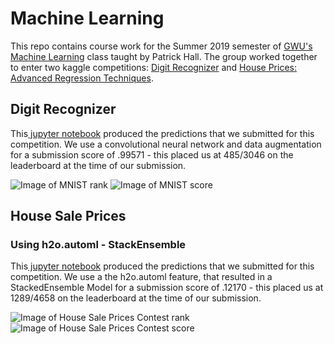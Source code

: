 # Machine Learning

This repo contains course work for the Summer 2019 semester of <a href= "https://github.com/jphall663/GWU_data_mining" rel="nofollow">GWU's Machine Learning</a> class taught by Patrick Hall. The group worked together to enter two kaggle competitions: <a href="https://www.kaggle.com/c/digit-recognizer" rel="nofollow">Digit Recognizer</a> and <a href="https://www.kaggle.com/c/house-prices-advanced-regression-techniques" rel="nofollow">House Prices: Advanced Regression Techniques</a>.

## Digit Recognizer

This<a href= "https://github.com/britcbish/dsnc6290-coursework/blob/master/MNIST.ipynb" rel = "nofollow"> jupyter notebook</a> produced the predictions that we submitted for this competition. We use a convolutional neural network and data augmentation for a submission score of .99571 - this placed us at 485/3046 on the leaderboard at the time of our submission.

![Image of MNIST rank](https://github.com/britcbish/dsnc6290-coursework/blob/master/MNISTrank.jpg)
![Image of MNIST score](https://github.com/britcbish/dsnc6290-coursework/blob/master/MNISTscore.jpg)

## House Sale Prices

### Using h2o.automl - StackEnsemble
This<a href= "https://github.com/britcbish/dsnc6290-coursework/blob/master/House Sale Prices - H2OAUTOMIL.ipynb" rel = "nofollow"> jupyter notebook</a> produced the predictions that we submitted for this competition. We use a the h2o.automl feature, that resulted in a StackedEnsemble Model for a submission score of .12170 - this placed us at 1289/4658 on the leaderboard at the time of our submission.
 
![Image of House Sale Prices Contest rank](https://github.com/britcbish/dsnc6290-coursework/blob/master/h2o_automl_rank.PNG)
![Image of House Sale Prices Contest score](https://github.com/britcbish/dsnc6290-coursework/blob/master/h2o_automl%20score.PNG)
